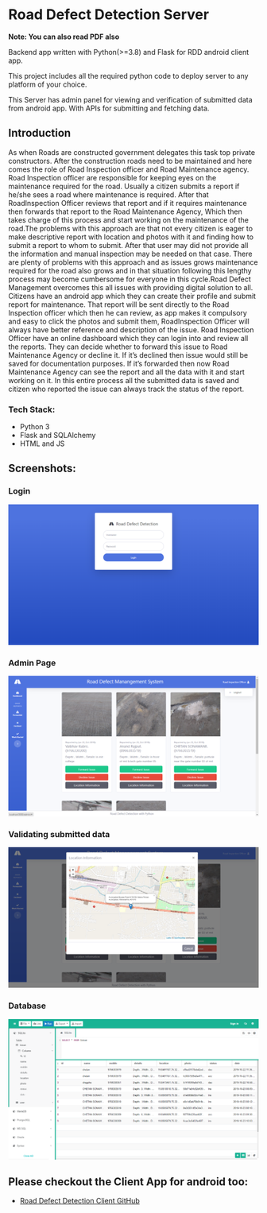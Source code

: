 # Road Defect Detection Server

**Note: You can also read PDF also**

Backend app written with Python(>=3.8) and Flask for RDD android client app.

This project includes all the required python code to deploy server to any platform of your choice.

This Server has admin panel for viewing and verification of submitted data from android app. With APIs for submitting and fetching data.

## Introduction

As when Roads are constructed government delegates this task top private constructors. After the construction roads need to be maintained and here comes the role of Road Inspection officer and Road Maintenance agency. Road Inspection officer are responsible for keeping eyes on the maintenance required for the road. Usually a citizen submits a report if he/she sees a road where maintenance is required. After that RoadInspection Officer reviews that report and if it requires maintenance then forwards that report to the Road Maintenance Agency, Which then  takes charge of this process and start working on the maintenance of the road.The problems with this approach are that not every citizen is eager to make descriptive report with location and photos with it and finding how to submit a report to whom to submit. After that user may did not provide all the information and manual inspection may be needed on that case. There are plenty of problems with this approach and as issues grows maintenance required for the road also grows and in that situation following this lengthy process may become cumbersome for everyone in this cycle.Road Defect Management overcomes this all issues with providing digital solution to all. Citizens have an android app which they can create their profile and submit report for maintenance. That report will be sent directly to the Road Inspection officer which then he can review, as app makes it compulsory and easy to click the photos and submit them, RoadInspection Officer will always have better reference and description of the issue. Road Inspection Officer have an online dashboard which they can login into and review all the reports. They can decide whether to forward this issue to Road Maintenance Agency or decline it. If it’s declined then issue would still be saved for documentation purposes. If it’s forwarded then now Road Maintenance Agency can see the report and all the data with it and start working on it. In this entire process all the submitted data is saved and citizen who reported the issue can always track the status of the report.

### Tech Stack:
- Python 3
- Flask and SQLAlchemy
- HTML and JS

## Screenshots:
### Login 
![Login Page](screenshots/login.png)

### Admin Page
![Login Page](screenshots/adminpanel.png)

### Validating submitted data
![Login Page](screenshots/validate.png)

### Database
![Login Page](screenshots/database.png)


## Please checkout the Client App for android too:
 - [Road Defect Detection Client GitHub](https://github.com/kubre/Road-Defect-Detection-Client)
